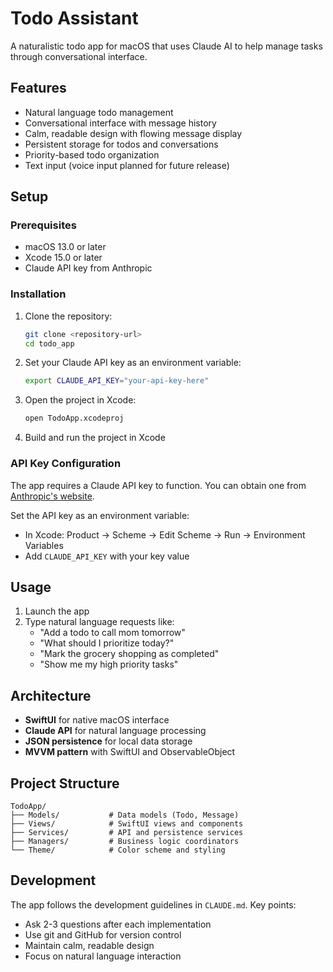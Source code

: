 # Todo Assistant

A naturalistic todo app for macOS that uses Claude AI to help manage tasks through conversational interface.

## Features

- Natural language todo management
- Conversational interface with message history
- Calm, readable design with flowing message display
- Persistent storage for todos and conversations
- Priority-based todo organization
- Text input (voice input planned for future release)

## Setup

### Prerequisites

- macOS 13.0 or later
- Xcode 15.0 or later
- Claude API key from Anthropic

### Installation

1. Clone the repository:
   ```bash
   git clone <repository-url>
   cd todo_app
   ```

2. Set your Claude API key as an environment variable:
   ```bash
   export CLAUDE_API_KEY="your-api-key-here"
   ```

3. Open the project in Xcode:
   ```bash
   open TodoApp.xcodeproj
   ```

4. Build and run the project in Xcode

### API Key Configuration

The app requires a Claude API key to function. You can obtain one from [Anthropic's website](https://console.anthropic.com/).

Set the API key as an environment variable:
- In Xcode: Product → Scheme → Edit Scheme → Run → Environment Variables
- Add `CLAUDE_API_KEY` with your key value

## Usage

1. Launch the app
2. Type natural language requests like:
   - "Add a todo to call mom tomorrow"
   - "What should I prioritize today?"
   - "Mark the grocery shopping as completed"
   - "Show me my high priority tasks"

## Architecture

- **SwiftUI** for native macOS interface
- **Claude API** for natural language processing
- **JSON persistence** for local data storage
- **MVVM pattern** with SwiftUI and ObservableObject

## Project Structure

```
TodoApp/
├── Models/           # Data models (Todo, Message)
├── Views/            # SwiftUI views and components
├── Services/         # API and persistence services
├── Managers/         # Business logic coordinators
└── Theme/            # Color scheme and styling
```

## Development

The app follows the development guidelines in `CLAUDE.md`. Key points:

- Ask 2-3 questions after each implementation
- Use git and GitHub for version control
- Maintain calm, readable design
- Focus on natural language interaction
